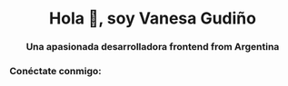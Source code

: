 <h1 align="center">Hola 👋, soy Vanesa Gudiño</h1>
<h3 align="center">Una apasionada desarrolladora frontend from Argentina</h3>

<h3 align="left">Conéctate conmigo:</h3>
<p align="left">
</p>
